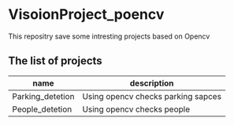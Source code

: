 # VisoionProject_poencv
This repositry save some intresting projects based on Opencv
## The list of projects
|  name   |  description |
|  ----  | ----  |
| Parking_detetion  | Using opencv checks parking sapces |
| People_detetion  | Using opencv checks people |
